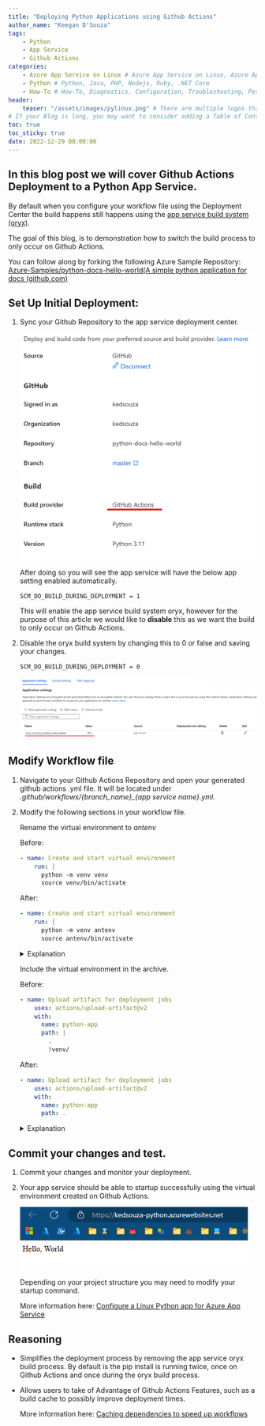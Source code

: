```yaml
---
title: "Deploying Python Applications using Github Actions"
author_name: "Keegan D'Souza"
tags:
    - Python
    - App Service
    - Github Actions
categories:
    - Azure App Service on Linux # Azure App Service on Linux, Azure App Service on Windows, Function App, Azure VM, Azure SDK
    - Python # Python, Java, PHP, Nodejs, Ruby, .NET Core
    - How-To # How-To, Diagnostics, Configuration, Troubleshooting, Performance
header:
    teaser: "/assets/images/pylinux.png" # There are multiple logos that can be used in "/assets/images" if you choose to add one.
# If your Blog is long, you may want to consider adding a Table of Contents by adding the following two settings.
toc: true
toc_sticky: true
date: 2022-12-29 00:00:00
---
```


## In this blog post we will cover Github Actions Deployment to a Python App Service.


By default when you configure your workflow file using the Deployment Center the build happens still happens using the [app service build system (oryx)](https://github.com/microsoft/Oryx/blob/main/doc/runtimes/python.md).

The goal of this blog, is to demonstration how to switch the build process to only occur on Github Actions.

You can follow along by forking the following Azure Sample Repository:
[Azure-Samples/python-docs-hello-world(A simple python application for docs (github.com)](https://github.com/Azure-Samples/python-docs-hello-world)

## Set Up Initial Deployment:

1. Sync your Github Repository to the app service deployment center.

    ![Deployment Center](/media/2022/12/azure-blog-python-github-actions-2.png)


    After doing so you will see the app service will have the below app setting enabled automatically.
    ```
    SCM_DO_BUILD_DURING_DEPLOYMENT = 1
    ```
    This will enable the app service build system oryx, however for the purpose of this article we would like to **disable** this as we want the build to only occur on Github Actions.

2. Disable the oryx build system by changing this to 0 or false and saving your changes.
     ```
    SCM_DO_BUILD_DURING_DEPLOYMENT = 0
    ```

    ![App Settings](/media/2022/12/azure-blog-python-github-actions-1.png)



## Modify Workflow file

1. Navigate to your Github Actions Repository and open your generated github actions .yml file. It will be located under *.github/workflows/{branch_name}_{app service name}.yml.*

2. Modify the following sections in your workflow file.
    
    Rename the virtual environment to *antenv*
    
    Before:
    ```yaml
    - name: Create and start virtual environment
        run: |
          python -m venv venv
          source venv/bin/activate
    ```
    
    After: 
    ```yaml
    - name: Create and start virtual environment
        run: |
          python -m venv antenv
          source antenv/bin/activate
    ```
    <details>
        <summary>Explanation</summary>
        Currently the default value of the virtual environment the app service looks for is named antenv, we can view this by navigating to the app service startup script under /opt/startup/startup.sh
        <pre>
        
        echo 'export VIRTUALENVIRONMENT_PATH="/home/site/wwwroot/antenv"' >> ~/.bashrc
        echo '. antenv/bin/activate' >> ~/.bashrc
        PYTHON_VERSION=$(python -c "import sys; print(str(sys.version_info.major) + '.' + str(sys.version_info.minor))")
        echo Using packages from virtual environment 'antenv' located at '/home/site/wwwroot/antenv'.
        export PYTHONPATH=$PYTHONPATH:"/home/site/wwwroot/antenv/lib/python$PYTHON_VERSION/site-packages"
        echo "Updated PYTHONPATH to '$PYTHONPATH'"

	    </pre>


    </details>

    Include the virtual environment in the archive.

    Before:
    ```yaml
    - name: Upload artifact for deployment jobs
        uses: actions/upload-artifact@v2
        with:
          name: python-app
          path: |
            . 
            !venv/
    ```
    After: 
    ```yaml
    - name: Upload artifact for deployment jobs
        uses: actions/upload-artifact@v2
        with:
          name: python-app
          path: .
    ```
    <details>
    <summary>Explanation</summary>
    Since the build is not occuring on the app service side we need to include the created virtual enviornment in the .zip archive.
    
    Previously this was being exculding and the virtual environment was being build by the app service build system again.

    You can validate that your virtual environment is included inside the article by downloading it and extracting the content to see if the virtual environment was included.

    https://docs.github.com/en/actions/managing-workflow-runs/downloading-workflow-artifacts

    </details>

## Commit your changes and test.

1. Commit your changes and monitor your deployment.
2. Your app service should be able to startup successfully using the virtual environment created on Github Actions. 

    ![App Settings](/media/2022/12/azure-blog-python-github-actions-3.png)

    Depending on your project structure you may need to modify your startup command. 
    
    More information here: [Configure a Linux Python app for Azure App Service](https://learn.microsoft.com/en-us/azure/app-service/configure-language-python#customize-startup-command )


   
## Reasoning
- Simplifies the deployment process by removing the app service oryx build process. By default is the pip install is running twice, once on Github Actions and once during the oryx build process.
- Allows users to take of Advantage of Github Actions Features, such as a build cache to possibly improve deployment times.

    More information here: [Caching dependencies to speed up workflows](https://docs.github.com/en/actions/using-workflows/caching-dependencies-to-speed-up-workflows)


